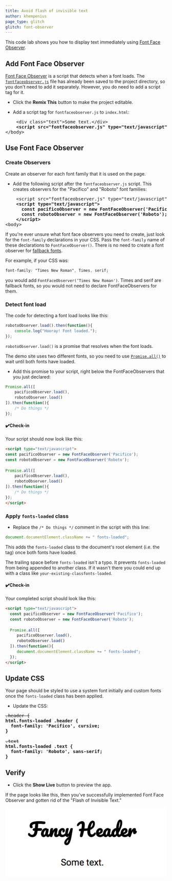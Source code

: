 ```yaml
---
title: Avoid flash of invisible text
author: khempenius
page_type: glitch
glitch: font-observer
---
```


This code lab shows you how to display text immediately using [Font Face Observer](https://github.com/bramstein/fontfaceobserver).

## Add Font Face Observer

[Font Face Observer](https://github.com/bramstein/fontfaceobserver) is a script
that detects when a font loads. The
[`fontfaceobserver.js`](https://github.com/bramstein/fontfaceobserver/blob/master/fontfaceobserver.js)
file has already been saved to the project directory, so you don't need to add it
separately. However, you do need to add a script tag for it.

- Click the **Remix This** button to make the project editable.

<web-screenshot type="remix"></web-screenshot>

- Add a script tag for `fontfaceobserver.js` to `index.html`:
 
<pre class="prettyprint devsite-disable-click-to-copy">
    &lt;div class=&quot;text&quot;&gt;Some text.&lt;/div&gt;
    <strong>&lt;script src=&quot;fontfaceobserver.js&quot; type=&quot;text/javascript&quot;&gt;&lt;/script&gt;</strong>
&lt;/body&gt;
</pre>


## Use Font Face Observer

### Create Observers

Create an observer for each font family that it is used on the page.

- Add the following script after the `fontfaceobserver.js` script. This creates
observers for the "Pacifico" and "Roboto" font families:

<pre class="prettyprint devsite-disable-click-to-copy">
    &lt;script src=&quot;fontfaceobserver.js&quot; type=&quot;text/javascript&quot;&gt;&lt;/script&gt;
    <strong>&lt;script type=&quot;text/javascript&quot;&gt;</strong>
      <strong>const pacificoObserver = new FontFaceObserver('Pacifico');</strong>
      <strong>const robotoObserver = new FontFaceObserver('Roboto');</strong>
    <strong>&lt;/script&gt;</strong>
&lt;body&gt;
</pre>

If you're ever unsure what font face observers you need to create, just look for
the `font-family` declarations in your CSS. Pass the `font-family` name of these declarations to
`FontFaceObserver()`. There is no need to create a font observer for
[fallback fonts](https://developer.mozilla.org/en-US/docs/Web/CSS/font-family#%3Cgeneric-name%3E).

For example, if your CSS was:

```css
font-family: "Times New Roman", Times, serif;
```

you would add `FontFaceObserver(‘Times New Roman')`. Times and serif are fallback fonts, so you would not need to declare FontFaceObservers for them.

### Detect font load

The code for detecting a font load looks like this:

```javascript
robotoObserver.load().then(function(){
    console.log("Hooray! Font loaded.");
});
```

`robotoObserver.load()` is a promise that resolves when the font loads.

The demo site uses two different fonts, so you need to use [`Promise.all()`](https://developer.mozilla.org/en-US/docs/Web/JavaScript/Reference/Global_Objects/Promise/all)
to wait until both fonts have loaded.

- Add this promise to your script, right below the FontFaceObservers that you
just declared:

```javascript
Promise.all([
    pacificoObserver.load(),
    robotoObserver.load()
]).then(function(){
    /* Do things */
});
```

#### ✔️Check-in

Your script should now look like this:

```html
<script type="text/javascript">
const pacificoObserver = new FontFaceObserver('Pacifico');
const robotoObserver = new FontFaceObserver('Roboto');

Promise.all([
    pacificoObserver.load(),
    robotoObserver.load()
]).then(function(){
    /* Do things */
});
</script>
```

### Apply `fonts-loaded` class

- Replace the `/* Do things */` comment in the script with this line:

```javascript
document.documentElement.className += " fonts-loaded";
```

This adds the `fonts-loaded` class to the document's root element (i.e. the <html> tag) once both fonts have loaded.

<div class="aside note">
The trailing space before <code>fonts-loaded</code> isn't a typo. It prevents
<code>fonts-loaded</code> from being appended to another class. If it wasn't there you could end up with a class like <code>your-existing-classfonts-loaded</code>.
</div>

#### ✔️Check-in

Your completed script should look like this:

```html
<script type="text/javascript">
  const pacificoObserver = new FontFaceObserver('Pacifico');
  const robotoObserver = new FontFaceObserver('Roboto');

  Promise.all([
     pacificoObserver.load(),
     robotoObserver.load()
  ]).then(function(){
     document.documentElement.className += " fonts-loaded";
  });
</script>
```

## Update CSS

Your page should be styled to use a system font initially and custom fonts once
the `fonts-loaded` class has been applied.

- Update the CSS:

<pre class="prettyprint devsite-disable-click-to-copy">
<s>.header {</s>
<strong>html.fonts-loaded .header {</strong>
  <strong>font-family: 'Pacifico', cursive;</strong>
<strong>}</strong>

<s>.text</s>
<strong>html.fonts-loaded .text {</strong>
  <strong>font-family: 'Roboto', sans-serif;</strong>
<strong>}</strong>
</pre>

## Verify

- Click the **Show Live** button to preview the app.

<web-screenshot type="show-live"></web-screenshot>

If the page looks like this, then you've successfully implemented Font Face
Observer and gotten rid of the "Flash of Invisible Text."

![image](./fancy-header.png)
